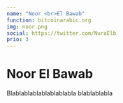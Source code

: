 ```yaml
---
name: "Noor <br>El Bawab"
function: bitcoinarabic.org
img: noor.png
social: https://twitter.com/NuraElb
prio: 3
---
```


# Noor El Bawab

Blablablablablablablabla
blablablabla

